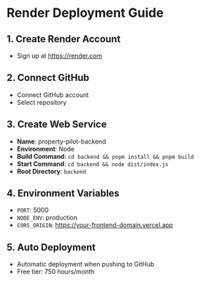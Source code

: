 # Render Deployment Guide

## 1. Create Render Account

- Sign up at https://render.com

## 2. Connect GitHub

- Connect GitHub account
- Select repository

## 3. Create Web Service

- **Name**: property-pilot-backend
- **Environment**: Node
- **Build Command**: `cd backend && pnpm install && pnpm build`
- **Start Command**: `cd backend && node dist/index.js`
- **Root Directory**: `backend`

## 4. Environment Variables

- `PORT`: 5000
- `NODE_ENV`: production
- `CORS_ORIGIN`: https://your-frontend-domain.vercel.app

## 5. Auto Deployment

- Automatic deployment when pushing to GitHub
- Free tier: 750 hours/month
